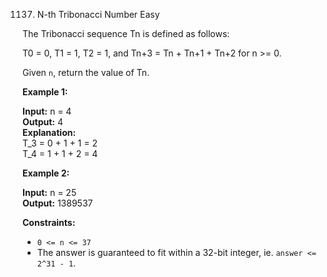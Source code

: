 1137. N-th Tribonacci Number
Easy

The Tribonacci sequence Tn  is defined as follows:

T0  = 0, T1  = 1, T2  = 1, and Tn+3  = Tn  + Tn+1  + Tn+2  for n >= 0.

Given  `n`, return the value of Tn.

**Example 1:**

**Input:** n = 4  
**Output:** 4  
**Explanation:**  
T_3 = 0 + 1 + 1 = 2  
T_4 = 1 + 1 + 2 = 4

**Example 2:**

**Input:** n = 25  
**Output:** 1389537

**Constraints:**

-   `0 <= n <= 37`
-   The answer is guaranteed to fit within a 32-bit integer, ie.  `answer <= 2^31 - 1`.